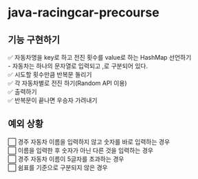 # java-racingcar-precourse

## 기능 구현하기

:white_check_mark: 자동차명을 key로 하고 전진 횟수를 value로 하는 HashMap 선언하기 <br>
    - 자동차는 하나의 문자열로 입력되고 ,로 구분되어 있다. <br>
:white_check_mark: 시도할 횟수만큼 반복문 돌리기 <br>
:white_check_mark: 각 자동차별로 전진 하기(Random API 이용) <br>
:white_check_mark: 출력하기 <br>
:white_check_mark: 반복문이 끝나면 우승자 가려내기



## 예외 상황
:white_large_square: 경주 자동차 이름을 입력하지 않고 숫자를 바로 입력하는 경우 <br>
:white_large_square: 이름을 입력한 후 숫자가 아닌 다른 것을 입력하는 경우 <br>
:white_large_square: 경주 자동차 이름이 5글자를 초과하는 경우 <br>
:white_large_square: 쉼표를 기준으로 구분되지 않은 경우 <br>


